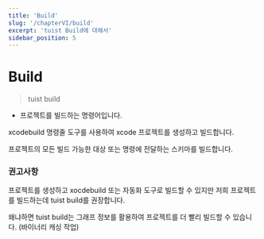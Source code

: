 ```yaml
---
title: 'Build'
slug: '/chapterVI/build'
excerpt: 'tuist Build에 대해서'
sidebar_position: 5
---
```


# Build

> tuist build
> 
- 프로젝트를 빌드하는 명령어입니다.

xcodebuild 명령줄 도구를 사용하여 xcode 프로젝트를 생성하고 빌드합니다.

프로젝트의 모든 빌드 가능한 대상 또는 명령에 전달하는 스키마를 빌드합니다.

### 권고사항

프로젝트를 생성하고 xocdebuild 또는 자동화 도구로 빌드할 수 있지만 저희 프로젝트를 빌드하는데 tuist build를 권장합니다.

왜냐하면 tuist build는 그래프 정보를 활용하여 프로젝트를 더 빨리 빌드할 수 있습니다. (바이너리 캐싱 작업)
